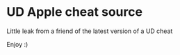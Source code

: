 # UD Apple cheat source

Little leak from a friend of the latest version of a UD cheat

Enjoy :)





















